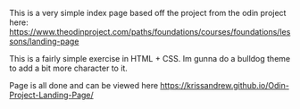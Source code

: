 This is a very simple index page based off the project from the odin project here: https://www.theodinproject.com/paths/foundations/courses/foundations/lessons/landing-page

This is a fairly simple exercise in HTML + CSS. Im gunna do a bulldog theme to add a bit more character to it.

Page is all done and can be viewed here https://krissandrew.github.io/Odin-Project-Landing-Page/
